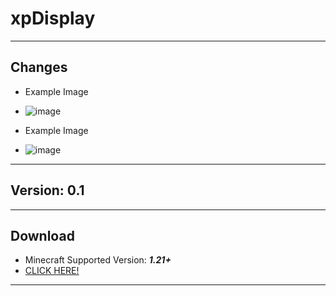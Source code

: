 # xpDisplay
---
## Changes
- Example Image
- ![image](https://github.com/user-attachments/assets/aafe433d-4aa8-44bf-b9c8-89d44a8a3321)

- Example Image
- ![image](https://github.com/user-attachments/assets/8c0ef1ba-bcfe-4d5f-909a-1e2a1a138d20)
---
## Version: 0.1
---
## Download
- Minecraft Supported Version: ***1.21+***
- [CLICK HERE!](https://github.com/TaeKunGzZ/xpDisplay/releases/tag/v1.0-xpb100.a10)
---
